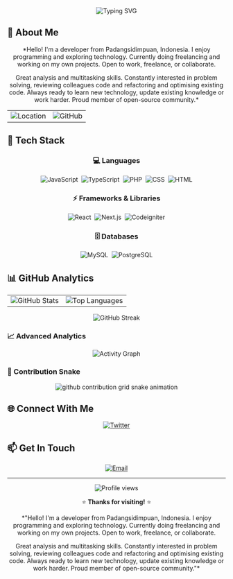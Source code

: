 <div align="center">

<img src="https://readme-typing-svg.herokuapp.com?font=Fira+Code&size=32&duration=2800&pause=2000&color=0066cc&center=true&vCenter=true&width=600&lines=Hi!+I'm+Arie+Dalimunthe;Full+Stack+Developer+|+Software+Engineer;Welcome+to+my+GitHub+profile!+🚀" alt="Typing SVG" />

</div>

## 🌟 About Me

<div align="center">

*Hello! I'm a developer from Padangsidimpuan, Indonesia. I enjoy programming and exploring technology. Currently doing freelancing and working on my own projects. Open to work, freelance, or collaborate.

Great analysis and multitasking skills. Constantly interested in problem solving, reviewing colleagues code and refactoring and optimising existing code. Always ready to learn new technology, update existing knowledge or work harder. Proud member of open-source community.*

<table>
<tr>
<td><img src="https://img.shields.io/badge/📍%20Location-Padangsidimpuan%2C%20Indonesia-0066cc" alt="Location" /></td>
<td><img src="https://img.shields.io/badge/💼%20GitHub-ariedalimunthe-b3d9ff" alt="GitHub" /></td>
</tr>
</table>

</div>

## 🚀 Tech Stack

<div align="center">

### 💻 Languages
<p>
<img src="https://img.shields.io/badge/JavaScript-0066cc" alt="JavaScript" style="margin: 2px;" />
<img src="https://img.shields.io/badge/TypeScript-0066cc" alt="TypeScript" style="margin: 2px;" />
<img src="https://img.shields.io/badge/PHP-0066cc" alt="PHP" style="margin: 2px;" />
<img src="https://img.shields.io/badge/CSS-0066cc" alt="CSS" style="margin: 2px;" />
<img src="https://img.shields.io/badge/HTML-0066cc" alt="HTML" style="margin: 2px;" />
</p>

### ⚡ Frameworks & Libraries
<p>
<img src="https://img.shields.io/badge/React-4da6ff" alt="React" style="margin: 2px;" />
<img src="https://img.shields.io/badge/Next.js-4da6ff" alt="Next.js" style="margin: 2px;" />
<img src="https://img.shields.io/badge/Codeigniter-4da6ff" alt="Codeigniter" style="margin: 2px;" />
</p>

### 🗄️ Databases
<p>
<img src="https://img.shields.io/badge/MySQL-b3d9ff" alt="MySQL" style="margin: 2px;" />
<img src="https://img.shields.io/badge/PostgreSQL-b3d9ff" alt="PostgreSQL" style="margin: 2px;" />
</p>

</div>

## 📊 GitHub Analytics

<div align="center">

<table>
<tr>
<td>

<img src="https://github-readme-stats.vercel.app/api?username=ariedalimunthe&show_icons=true&theme=dark&hide_border=true&count_private=true&include_all_commits=true&title_color=0066cc&icon_color=4da6ff&text_color=ffffff&bg_color=0d1117" alt="GitHub Stats" />

</td>
<td>

<img src="https://github-readme-stats.vercel.app/api/top-langs/?username=ariedalimunthe&theme=dark&hide_border=true&layout=compact&title_color=0066cc&text_color=ffffff&bg_color=0d1117" alt="Top Languages" />

</td>
</tr>
</table>

<img src="https://github-readme-streak-stats.herokuapp.com/?user=ariedalimunthe&theme=dark&hide_border=true&stroke=0066cc&ring=4da6ff&fire=b3d9ff&currStreakLabel=0066cc" alt="GitHub Streak" />

</div>

### 📈 Advanced Analytics

<div align="center">

<img src="https://github-readme-activity-graph.vercel.app/graph?username=ariedalimunthe&theme=github-compact&hide_border=true&bg_color=0d1117&color=0066cc&line=4da6ff&point=b3d9ff" alt="Activity Graph" />

</div>

### 🐍 Contribution Snake

<div align="center">

<picture>
  <source media="(prefers-color-scheme: dark)" srcset="https://raw.githubusercontent.com/ariedalimunthe/ariedalimunthe/output/github-contribution-grid-snake-dark.svg">
  <source media="(prefers-color-scheme: light)" srcset="https://raw.githubusercontent.com/ariedalimunthe/ariedalimunthe/output/github-contribution-grid-snake.svg">
  <img alt="github contribution grid snake animation" src="https://raw.githubusercontent.com/ariedalimunthe/ariedalimunthe/output/github-contribution-grid-snake.svg">
</picture>

</div>

## 🌐 Connect With Me

<div align="center">

<a href="https://twitter.com/ariedalimunthe">
  <img src="https://img.shields.io/badge/Twitter-1DA1F2?style=for-the-badge&logo=twitter&logoColor=white" alt="Twitter" />
</a>


</div>

## 📫 Get In Touch

<div align="center">

<a href="mailto:aridalimunthe11@gmail.com">
  <img src="https://img.shields.io/badge/Email-0066cc" alt="Email" />
</a>


</div>

---

<div align="center">

<img src="https://komarev.com/ghpvc/?username=ariedalimunthe&color=blue&style=flat-square&label=Profile+Views" alt="Profile views" />

⭐️ **Thanks for visiting!** ⭐️

*"Hello! I'm a developer from Padangsidimpuan, Indonesia. I enjoy programming and exploring technology. Currently doing freelancing and working on my own projects. Open to work, freelance, or collaborate.

Great analysis and multitasking skills. Constantly interested in problem solving, reviewing colleagues code and refactoring and optimising existing code. Always ready to learn new technology, update existing knowledge or work harder. Proud member of open-source community."*

</div>
